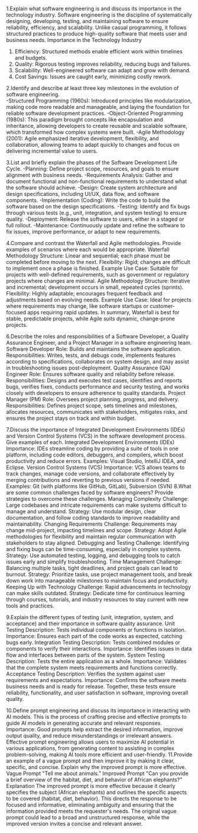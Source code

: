 1.Explain what software engineering is and discuss its importance in the technology industry. 
Software engineering is the discipline of systematically designing, developing, testing, and maintaining software to ensure reliability, efficiency, and scalability. Unlike casual programming, it follows structured practices to produce high-quality software that meets user and business needs.
 Importance in the Technology Industry
1. Efficiency: Structured methods enable efficient work within timelines and budgets.
2. Quality: Rigorous testing improves reliability, reducing bugs and failures.
3. Scalability: Well-engineered software can adapt and grow with demand.
4. Cost Savings: Issues are caught early, minimizing costly rework.

2.Identify and describe at least three key milestones in the evolution of software engineering.  
-Structured Programming (1960s): Introduced principles like modularization, making code more readable and manageable, and laying the foundation for reliable software development practices.
-Object-Oriented Programming (1980s): This paradigm brought concepts like encapsulation and inheritance, allowing developers to create reusable and scalable software, which transformed how complex systems were built.
-Agile Methodology (2001): Agile emphasized iterative development, flexibility, and collaboration, allowing teams to adapt quickly to changes and focus on delivering incremental value to users.

3.List and briefly explain the phases of the Software Development Life Cycle.
-Planning: Define project scope, resources, and goals to ensure alignment with business needs.
-Requirements Analysis: Gather and document functional and non-functional requirements to understand what the software should achieve.
-Design: Create system architecture and design specifications, including UI/UX, data flow, and software components.
-Implementation (Coding): Write the code to build the software based on the design specifications.
-Testing: Identify and fix bugs through various tests (e.g., unit, integration, and system testing) to ensure quality.
-Deployment: Release the software to users, either in a staged or full rollout.
-Maintenance: Continuously update and refine the software to fix issues, improve performance, or adapt to new requirements.

4.Compare and contrast the Waterfall and Agile methodologies. Provide examples of scenarios where each would be appropriate.
Waterfall Methodology
Structure: Linear and sequential; each phase must be completed before moving to the next.
Flexibility: Rigid; changes are difficult to implement once a phase is finished.
Example Use Case: Suitable for projects with well-defined requirements, such as government or regulatory projects where changes are minimal.
Agile Methodology
Structure: Iterative and incremental; development occurs in small, repeated cycles (sprints).
Flexibility: Highly adaptable; encourages frequent feedback and adjustments based on evolving needs.
Example Use Case: Ideal for projects where requirements may change, like software startups or customer-focused apps requiring rapid updates.
In summary, Waterfall is best for stable, predictable projects, while Agile suits dynamic, change-prone projects.

6.Describe the roles and responsibilities of a Software Developer, a Quality Assurance Engineer, and a Project Manager in a software engineering team.
Software Developer
Role: Builds and maintains the software application.
Responsibilities: Writes, tests, and debugs code, implements features according to specifications, collaborates on system design, and may assist in troubleshooting issues post-deployment.
Quality Assurance (QA) Engineer
Role: Ensures software quality and reliability before release.
Responsibilities: Designs and executes test cases, identifies and reports bugs, verifies fixes, conducts performance and security testing, and works closely with developers to ensure adherence to quality standards.
Project Manager (PM)
Role: Oversees project planning, progress, and delivery.
Responsibilities: Defines project scope, sets timelines and milestones, allocates resources, communicates with stakeholders, mitigates risks, and ensures the project stays on track and within budget.

7.Discuss the importance of Integrated Development Environments (IDEs) and Version Control Systems (VCS) in the software development process. Give examples of each.
Integrated Development Environments (IDEs)
Importance: IDEs streamline coding by providing a suite of tools in one platform, including code editors, debuggers, and compilers, which boost productivity and reduce errors.
Examples: Visual Studio, IntelliJ IDEA, and Eclipse.
Version Control Systems (VCS)
Importance: VCS allows teams to track changes, manage code versions, and collaborate effectively by merging contributions and reverting to previous versions if needed.
Examples: Git (with platforms like GitHub, GitLab), Subversion (SVN)
8.What are some common challenges faced by software engineers? Provide strategies to overcome these challenges.
Managing Complexity
Challenge: Large codebases and intricate requirements can make systems difficult to manage and understand.
Strategy: Use modular design, clear documentation, and follow coding standards to improve readability and maintainability.
Changing Requirements
Challenge: Requirements may change mid-project, impacting timelines and scope.
Strategy: Adopt Agile methodologies for flexibility and maintain regular communication with stakeholders to stay aligned.
Debugging and Testing
Challenge: Identifying and fixing bugs can be time-consuming, especially in complex systems.
Strategy: Use automated testing, logging, and debugging tools to catch issues early and simplify troubleshooting.
Time Management
Challenge: Balancing multiple tasks, tight deadlines, and project goals can lead to burnout.
Strategy: Prioritize tasks, use project management tools, and break down work into manageable milestones to maintain focus and productivity.
Keeping Up with Technology
Challenge: Rapid advancements in technology can make skills outdated.
Strategy: Dedicate time for continuous learning through courses, tutorials, and industry resources to stay current with new tools and practices.

9.Explain the different types of testing (unit, integration, system, and acceptance) and their importance in software quality assurance.
Unit Testing
Description: Tests individual components or functions in isolation.
Importance: Ensures each part of the code works as expected, catching bugs early.
Integration Testing
Description: Tests combined modules or components to verify their interactions.
Importance: Identifies issues in data flow and interfaces between parts of the system.
System Testing
Description: Tests the entire application as a whole.
Importance: Validates that the complete system meets requirements and functions correctly.
Acceptance Testing
Description: Verifies the system against user requirements and expectations.
Importance: Confirms the software meets business needs and is ready for release.
Together, these tests ensure reliability, functionality, and user satisfaction in software, improving overall quality.

10.Define prompt engineering and discuss its importance in interacting with AI models.
This is the process of crafting precise and effective prompts to guide AI models in generating accurate and relevant responses.
Importance: Good prompts help extract the desired information, improve output quality, and reduce misunderstandings or irrelevant answers. Effective prompt engineering allows users to maximize AI potential in various applications, from generating content to assisting in complex problem-solving, making AI tools more efficient and user-friendly.
11.Provide an example of a vague prompt and then improve it by making it clear, specific, and concise. Explain why the improved prompt is more effective.
Vague Prompt
"Tell me about animals."
Improved Prompt
"Can you provide a brief overview of the habitat, diet, and behavior of African elephants?"
Explanation
The improved prompt is more effective because it clearly specifies the subject (African elephants) and outlines the specific aspects to be covered (habitat, diet, behavior). This directs the response to be focused and informative, eliminating ambiguity and ensuring that the information provided meets the requester's needs. The original vague prompt could lead to a broad and unstructured response, while the improved version invites a concise and relevant answer.
